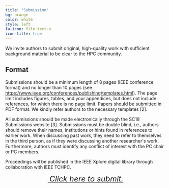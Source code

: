 ```yaml
---
title: "Submission"
bg: orange
color: white
style: left
fa-icon: file-text-o
icon-title: true
---
```


We invite authors to submit original, high-quality work with
sufficient background material to be clear to the HPC
community. 

## Format

Submissions should be a minimum length of 8 pages (IEEE conference
format) and no longer than 10 pages 
(see https://www.ieee.org/conferences/publishing/templates.html). 
The page limit includes figures, tables, and your appendices, 
but does not include references, for which there is no page limit. 
Papers should be submitted in PDF format. We kindly refer authors to 
the necessary templates [2].

All submissions should be made electronically through the SC18 Submissions
website [3].  Submissions must be double blind, i.e., authors should
remove their names, institutions or hints found in references to
earlier work. When discussing past work, they need to refer to
themselves in the third person, as if they were discussing another
researcher's work. Furthermore, authors must identify any conflict of
interest with the PC chair or PC members.

Proceedings will be published in the IEEE Xplore digital
library through collaboration with IEEE TCHPC.

<div style="text-align:center;">
  <p>
    <span style="font-size:20px;">
      <a href="https://submissions.supercomputing.org">
        <i class="fa fa-sign-in">&nbsp;<font size="5">Click here to submit.</font></i>
      </a>
    </span>
  </p>
</div>
